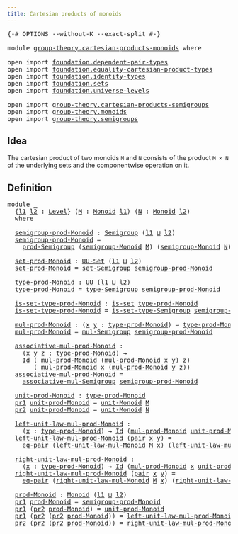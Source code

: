 ```yaml
---
title: Cartesian products of monoids
---
```


<pre class="Agda"><a id="55" class="Symbol">{-#</a> <a id="59" class="Keyword">OPTIONS</a> <a id="67" class="Pragma">--without-K</a> <a id="79" class="Pragma">--exact-split</a> <a id="93" class="Symbol">#-}</a>

<a id="98" class="Keyword">module</a> <a id="105" href="group-theory.cartesian-products-monoids.html" class="Module">group-theory.cartesian-products-monoids</a> <a id="145" class="Keyword">where</a>

<a id="152" class="Keyword">open</a> <a id="157" class="Keyword">import</a> <a id="164" href="foundation.dependent-pair-types.html" class="Module">foundation.dependent-pair-types</a>
<a id="196" class="Keyword">open</a> <a id="201" class="Keyword">import</a> <a id="208" href="foundation.equality-cartesian-product-types.html" class="Module">foundation.equality-cartesian-product-types</a>
<a id="252" class="Keyword">open</a> <a id="257" class="Keyword">import</a> <a id="264" href="foundation.identity-types.html" class="Module">foundation.identity-types</a>
<a id="290" class="Keyword">open</a> <a id="295" class="Keyword">import</a> <a id="302" href="foundation.sets.html" class="Module">foundation.sets</a>
<a id="318" class="Keyword">open</a> <a id="323" class="Keyword">import</a> <a id="330" href="foundation.universe-levels.html" class="Module">foundation.universe-levels</a>

<a id="358" class="Keyword">open</a> <a id="363" class="Keyword">import</a> <a id="370" href="group-theory.cartesian-products-semigroups.html" class="Module">group-theory.cartesian-products-semigroups</a>
<a id="413" class="Keyword">open</a> <a id="418" class="Keyword">import</a> <a id="425" href="group-theory.monoids.html" class="Module">group-theory.monoids</a>
<a id="446" class="Keyword">open</a> <a id="451" class="Keyword">import</a> <a id="458" href="group-theory.semigroups.html" class="Module">group-theory.semigroups</a>
</pre>
## Idea

The cartesian product of two monoids `M` and `N` consists of the product `M × N` of the underlying sets and the componentwise operation on it.

## Definition

<pre class="Agda"><a id="663" class="Keyword">module</a> <a id="670" href="group-theory.cartesian-products-monoids.html#670" class="Module">_</a>
  <a id="674" class="Symbol">{</a><a id="675" href="group-theory.cartesian-products-monoids.html#675" class="Bound">l1</a> <a id="678" href="group-theory.cartesian-products-monoids.html#678" class="Bound">l2</a> <a id="681" class="Symbol">:</a> <a id="683" href="Agda.Primitive.html#597" class="Postulate">Level</a><a id="688" class="Symbol">}</a> <a id="690" class="Symbol">(</a><a id="691" href="group-theory.cartesian-products-monoids.html#691" class="Bound">M</a> <a id="693" class="Symbol">:</a> <a id="695" href="group-theory.monoids.html#1007" class="Function">Monoid</a> <a id="702" href="group-theory.cartesian-products-monoids.html#675" class="Bound">l1</a><a id="704" class="Symbol">)</a> <a id="706" class="Symbol">(</a><a id="707" href="group-theory.cartesian-products-monoids.html#707" class="Bound">N</a> <a id="709" class="Symbol">:</a> <a id="711" href="group-theory.monoids.html#1007" class="Function">Monoid</a> <a id="718" href="group-theory.cartesian-products-monoids.html#678" class="Bound">l2</a><a id="720" class="Symbol">)</a>
  <a id="724" class="Keyword">where</a>

  <a id="733" href="group-theory.cartesian-products-monoids.html#733" class="Function">semigroup-prod-Monoid</a> <a id="755" class="Symbol">:</a> <a id="757" href="group-theory.semigroups.html#737" class="Function">Semigroup</a> <a id="767" class="Symbol">(</a><a id="768" href="group-theory.cartesian-products-monoids.html#675" class="Bound">l1</a> <a id="771" href="Agda.Primitive.html#810" class="Primitive Operator">⊔</a> <a id="773" href="group-theory.cartesian-products-monoids.html#678" class="Bound">l2</a><a id="775" class="Symbol">)</a>
  <a id="779" href="group-theory.cartesian-products-monoids.html#733" class="Function">semigroup-prod-Monoid</a> <a id="801" class="Symbol">=</a>
    <a id="807" href="group-theory.cartesian-products-semigroups.html#1594" class="Function">prod-Semigroup</a> <a id="822" class="Symbol">(</a><a id="823" href="group-theory.monoids.html#1092" class="Function">semigroup-Monoid</a> <a id="840" href="group-theory.cartesian-products-monoids.html#691" class="Bound">M</a><a id="841" class="Symbol">)</a> <a id="843" class="Symbol">(</a><a id="844" href="group-theory.monoids.html#1092" class="Function">semigroup-Monoid</a> <a id="861" href="group-theory.cartesian-products-monoids.html#707" class="Bound">N</a><a id="862" class="Symbol">)</a>

  <a id="867" href="group-theory.cartesian-products-monoids.html#867" class="Function">set-prod-Monoid</a> <a id="883" class="Symbol">:</a> <a id="885" href="foundation-core.sets.html#1177" class="Function">UU-Set</a> <a id="892" class="Symbol">(</a><a id="893" href="group-theory.cartesian-products-monoids.html#675" class="Bound">l1</a> <a id="896" href="Agda.Primitive.html#810" class="Primitive Operator">⊔</a> <a id="898" href="group-theory.cartesian-products-monoids.html#678" class="Bound">l2</a><a id="900" class="Symbol">)</a>
  <a id="904" href="group-theory.cartesian-products-monoids.html#867" class="Function">set-prod-Monoid</a> <a id="920" class="Symbol">=</a> <a id="922" href="group-theory.semigroups.html#881" class="Function">set-Semigroup</a> <a id="936" href="group-theory.cartesian-products-monoids.html#733" class="Function">semigroup-prod-Monoid</a>

  <a id="961" href="group-theory.cartesian-products-monoids.html#961" class="Function">type-prod-Monoid</a> <a id="978" class="Symbol">:</a> <a id="980" href="foundation-core.universe-levels.html#222" class="Primitive">UU</a> <a id="983" class="Symbol">(</a><a id="984" href="group-theory.cartesian-products-monoids.html#675" class="Bound">l1</a> <a id="987" href="Agda.Primitive.html#810" class="Primitive Operator">⊔</a> <a id="989" href="group-theory.cartesian-products-monoids.html#678" class="Bound">l2</a><a id="991" class="Symbol">)</a>
  <a id="995" href="group-theory.cartesian-products-monoids.html#961" class="Function">type-prod-Monoid</a> <a id="1012" class="Symbol">=</a> <a id="1014" href="group-theory.semigroups.html#933" class="Function">type-Semigroup</a> <a id="1029" href="group-theory.cartesian-products-monoids.html#733" class="Function">semigroup-prod-Monoid</a>

  <a id="1054" href="group-theory.cartesian-products-monoids.html#1054" class="Function">is-set-type-prod-Monoid</a> <a id="1078" class="Symbol">:</a> <a id="1080" href="foundation-core.sets.html#1100" class="Function">is-set</a> <a id="1087" href="group-theory.cartesian-products-monoids.html#961" class="Function">type-prod-Monoid</a>
  <a id="1106" href="group-theory.cartesian-products-monoids.html#1054" class="Function">is-set-type-prod-Monoid</a> <a id="1130" class="Symbol">=</a> <a id="1132" href="group-theory.semigroups.html#1000" class="Function">is-set-type-Semigroup</a> <a id="1154" href="group-theory.cartesian-products-monoids.html#733" class="Function">semigroup-prod-Monoid</a>

  <a id="1179" href="group-theory.cartesian-products-monoids.html#1179" class="Function">mul-prod-Monoid</a> <a id="1195" class="Symbol">:</a> <a id="1197" class="Symbol">(</a><a id="1198" href="group-theory.cartesian-products-monoids.html#1198" class="Bound">x</a> <a id="1200" href="group-theory.cartesian-products-monoids.html#1200" class="Bound">y</a> <a id="1202" class="Symbol">:</a> <a id="1204" href="group-theory.cartesian-products-monoids.html#961" class="Function">type-prod-Monoid</a><a id="1220" class="Symbol">)</a> <a id="1222" class="Symbol">→</a> <a id="1224" href="group-theory.cartesian-products-monoids.html#961" class="Function">type-prod-Monoid</a>
  <a id="1243" href="group-theory.cartesian-products-monoids.html#1179" class="Function">mul-prod-Monoid</a> <a id="1259" class="Symbol">=</a> <a id="1261" href="group-theory.semigroups.html#1215" class="Function">mul-Semigroup</a> <a id="1275" href="group-theory.cartesian-products-monoids.html#733" class="Function">semigroup-prod-Monoid</a>

  <a id="1300" href="group-theory.cartesian-products-monoids.html#1300" class="Function">associative-mul-prod-Monoid</a> <a id="1328" class="Symbol">:</a>
    <a id="1334" class="Symbol">(</a><a id="1335" href="group-theory.cartesian-products-monoids.html#1335" class="Bound">x</a> <a id="1337" href="group-theory.cartesian-products-monoids.html#1337" class="Bound">y</a> <a id="1339" href="group-theory.cartesian-products-monoids.html#1339" class="Bound">z</a> <a id="1341" class="Symbol">:</a> <a id="1343" href="group-theory.cartesian-products-monoids.html#961" class="Function">type-prod-Monoid</a><a id="1359" class="Symbol">)</a> <a id="1361" class="Symbol">→</a>
    <a id="1367" href="foundation-core.identity-types.html#1754" class="Datatype">Id</a> <a id="1370" class="Symbol">(</a> <a id="1372" href="group-theory.cartesian-products-monoids.html#1179" class="Function">mul-prod-Monoid</a> <a id="1388" class="Symbol">(</a><a id="1389" href="group-theory.cartesian-products-monoids.html#1179" class="Function">mul-prod-Monoid</a> <a id="1405" href="group-theory.cartesian-products-monoids.html#1335" class="Bound">x</a> <a id="1407" href="group-theory.cartesian-products-monoids.html#1337" class="Bound">y</a><a id="1408" class="Symbol">)</a> <a id="1410" href="group-theory.cartesian-products-monoids.html#1339" class="Bound">z</a><a id="1411" class="Symbol">)</a>
       <a id="1420" class="Symbol">(</a> <a id="1422" href="group-theory.cartesian-products-monoids.html#1179" class="Function">mul-prod-Monoid</a> <a id="1438" href="group-theory.cartesian-products-monoids.html#1335" class="Bound">x</a> <a id="1440" class="Symbol">(</a><a id="1441" href="group-theory.cartesian-products-monoids.html#1179" class="Function">mul-prod-Monoid</a> <a id="1457" href="group-theory.cartesian-products-monoids.html#1337" class="Bound">y</a> <a id="1459" href="group-theory.cartesian-products-monoids.html#1339" class="Bound">z</a><a id="1460" class="Symbol">))</a>
  <a id="1465" href="group-theory.cartesian-products-monoids.html#1300" class="Function">associative-mul-prod-Monoid</a> <a id="1493" class="Symbol">=</a>
    <a id="1499" href="group-theory.semigroups.html#1445" class="Function">associative-mul-Semigroup</a> <a id="1525" href="group-theory.cartesian-products-monoids.html#733" class="Function">semigroup-prod-Monoid</a>

  <a id="1550" href="group-theory.cartesian-products-monoids.html#1550" class="Function">unit-prod-Monoid</a> <a id="1567" class="Symbol">:</a> <a id="1569" href="group-theory.cartesian-products-monoids.html#961" class="Function">type-prod-Monoid</a>
  <a id="1588" href="foundation-core.dependent-pair-types.html#592" class="Field">pr1</a> <a id="1592" href="group-theory.cartesian-products-monoids.html#1550" class="Function">unit-prod-Monoid</a> <a id="1609" class="Symbol">=</a> <a id="1611" href="group-theory.monoids.html#2031" class="Function">unit-Monoid</a> <a id="1623" href="group-theory.cartesian-products-monoids.html#691" class="Bound">M</a>
  <a id="1627" href="foundation-core.dependent-pair-types.html#604" class="Field">pr2</a> <a id="1631" href="group-theory.cartesian-products-monoids.html#1550" class="Function">unit-prod-Monoid</a> <a id="1648" class="Symbol">=</a> <a id="1650" href="group-theory.monoids.html#2031" class="Function">unit-Monoid</a> <a id="1662" href="group-theory.cartesian-products-monoids.html#707" class="Bound">N</a>

  <a id="1667" href="group-theory.cartesian-products-monoids.html#1667" class="Function">left-unit-law-mul-prod-Monoid</a> <a id="1697" class="Symbol">:</a>
    <a id="1703" class="Symbol">(</a><a id="1704" href="group-theory.cartesian-products-monoids.html#1704" class="Bound">x</a> <a id="1706" class="Symbol">:</a> <a id="1708" href="group-theory.cartesian-products-monoids.html#961" class="Function">type-prod-Monoid</a><a id="1724" class="Symbol">)</a> <a id="1726" class="Symbol">→</a> <a id="1728" href="foundation-core.identity-types.html#1754" class="Datatype">Id</a> <a id="1731" class="Symbol">(</a><a id="1732" href="group-theory.cartesian-products-monoids.html#1179" class="Function">mul-prod-Monoid</a> <a id="1748" href="group-theory.cartesian-products-monoids.html#1550" class="Function">unit-prod-Monoid</a> <a id="1765" href="group-theory.cartesian-products-monoids.html#1704" class="Bound">x</a><a id="1766" class="Symbol">)</a> <a id="1768" href="group-theory.cartesian-products-monoids.html#1704" class="Bound">x</a>
  <a id="1772" href="group-theory.cartesian-products-monoids.html#1667" class="Function">left-unit-law-mul-prod-Monoid</a> <a id="1802" class="Symbol">(</a><a id="1803" href="foundation-core.dependent-pair-types.html#575" class="InductiveConstructor">pair</a> <a id="1808" href="group-theory.cartesian-products-monoids.html#1808" class="Bound">x</a> <a id="1810" href="group-theory.cartesian-products-monoids.html#1810" class="Bound">y</a><a id="1811" class="Symbol">)</a> <a id="1813" class="Symbol">=</a>
    <a id="1819" href="foundation.equality-cartesian-product-types.html#1267" class="Function">eq-pair</a> <a id="1827" class="Symbol">(</a><a id="1828" href="group-theory.monoids.html#2119" class="Function">left-unit-law-mul-Monoid</a> <a id="1853" href="group-theory.cartesian-products-monoids.html#691" class="Bound">M</a> <a id="1855" href="group-theory.cartesian-products-monoids.html#1808" class="Bound">x</a><a id="1856" class="Symbol">)</a> <a id="1858" class="Symbol">(</a><a id="1859" href="group-theory.monoids.html#2119" class="Function">left-unit-law-mul-Monoid</a> <a id="1884" href="group-theory.cartesian-products-monoids.html#707" class="Bound">N</a> <a id="1886" href="group-theory.cartesian-products-monoids.html#1810" class="Bound">y</a><a id="1887" class="Symbol">)</a>

  <a id="1892" href="group-theory.cartesian-products-monoids.html#1892" class="Function">right-unit-law-mul-prod-Monoid</a> <a id="1923" class="Symbol">:</a>
    <a id="1929" class="Symbol">(</a><a id="1930" href="group-theory.cartesian-products-monoids.html#1930" class="Bound">x</a> <a id="1932" class="Symbol">:</a> <a id="1934" href="group-theory.cartesian-products-monoids.html#961" class="Function">type-prod-Monoid</a><a id="1950" class="Symbol">)</a> <a id="1952" class="Symbol">→</a> <a id="1954" href="foundation-core.identity-types.html#1754" class="Datatype">Id</a> <a id="1957" class="Symbol">(</a><a id="1958" href="group-theory.cartesian-products-monoids.html#1179" class="Function">mul-prod-Monoid</a> <a id="1974" href="group-theory.cartesian-products-monoids.html#1930" class="Bound">x</a> <a id="1976" href="group-theory.cartesian-products-monoids.html#1550" class="Function">unit-prod-Monoid</a><a id="1992" class="Symbol">)</a> <a id="1994" href="group-theory.cartesian-products-monoids.html#1930" class="Bound">x</a>
  <a id="1998" href="group-theory.cartesian-products-monoids.html#1892" class="Function">right-unit-law-mul-prod-Monoid</a> <a id="2029" class="Symbol">(</a><a id="2030" href="foundation-core.dependent-pair-types.html#575" class="InductiveConstructor">pair</a> <a id="2035" href="group-theory.cartesian-products-monoids.html#2035" class="Bound">x</a> <a id="2037" href="group-theory.cartesian-products-monoids.html#2037" class="Bound">y</a><a id="2038" class="Symbol">)</a> <a id="2040" class="Symbol">=</a>
    <a id="2046" href="foundation.equality-cartesian-product-types.html#1267" class="Function">eq-pair</a> <a id="2054" class="Symbol">(</a><a id="2055" href="group-theory.monoids.html#2285" class="Function">right-unit-law-mul-Monoid</a> <a id="2081" href="group-theory.cartesian-products-monoids.html#691" class="Bound">M</a> <a id="2083" href="group-theory.cartesian-products-monoids.html#2035" class="Bound">x</a><a id="2084" class="Symbol">)</a> <a id="2086" class="Symbol">(</a><a id="2087" href="group-theory.monoids.html#2285" class="Function">right-unit-law-mul-Monoid</a> <a id="2113" href="group-theory.cartesian-products-monoids.html#707" class="Bound">N</a> <a id="2115" href="group-theory.cartesian-products-monoids.html#2037" class="Bound">y</a><a id="2116" class="Symbol">)</a>

  <a id="2121" href="group-theory.cartesian-products-monoids.html#2121" class="Function">prod-Monoid</a> <a id="2133" class="Symbol">:</a> <a id="2135" href="group-theory.monoids.html#1007" class="Function">Monoid</a> <a id="2142" class="Symbol">(</a><a id="2143" href="group-theory.cartesian-products-monoids.html#675" class="Bound">l1</a> <a id="2146" href="Agda.Primitive.html#810" class="Primitive Operator">⊔</a> <a id="2148" href="group-theory.cartesian-products-monoids.html#678" class="Bound">l2</a><a id="2150" class="Symbol">)</a>
  <a id="2154" href="foundation-core.dependent-pair-types.html#592" class="Field">pr1</a> <a id="2158" href="group-theory.cartesian-products-monoids.html#2121" class="Function">prod-Monoid</a> <a id="2170" class="Symbol">=</a> <a id="2172" href="group-theory.cartesian-products-monoids.html#733" class="Function">semigroup-prod-Monoid</a>
  <a id="2196" href="foundation-core.dependent-pair-types.html#592" class="Field">pr1</a> <a id="2200" class="Symbol">(</a><a id="2201" href="foundation-core.dependent-pair-types.html#604" class="Field">pr2</a> <a id="2205" href="group-theory.cartesian-products-monoids.html#2121" class="Function">prod-Monoid</a><a id="2216" class="Symbol">)</a> <a id="2218" class="Symbol">=</a> <a id="2220" href="group-theory.cartesian-products-monoids.html#1550" class="Function">unit-prod-Monoid</a>
  <a id="2239" href="foundation-core.dependent-pair-types.html#592" class="Field">pr1</a> <a id="2243" class="Symbol">(</a><a id="2244" href="foundation-core.dependent-pair-types.html#604" class="Field">pr2</a> <a id="2248" class="Symbol">(</a><a id="2249" href="foundation-core.dependent-pair-types.html#604" class="Field">pr2</a> <a id="2253" href="group-theory.cartesian-products-monoids.html#2121" class="Function">prod-Monoid</a><a id="2264" class="Symbol">))</a> <a id="2267" class="Symbol">=</a> <a id="2269" href="group-theory.cartesian-products-monoids.html#1667" class="Function">left-unit-law-mul-prod-Monoid</a>
  <a id="2301" href="foundation-core.dependent-pair-types.html#604" class="Field">pr2</a> <a id="2305" class="Symbol">(</a><a id="2306" href="foundation-core.dependent-pair-types.html#604" class="Field">pr2</a> <a id="2310" class="Symbol">(</a><a id="2311" href="foundation-core.dependent-pair-types.html#604" class="Field">pr2</a> <a id="2315" href="group-theory.cartesian-products-monoids.html#2121" class="Function">prod-Monoid</a><a id="2326" class="Symbol">))</a> <a id="2329" class="Symbol">=</a> <a id="2331" href="group-theory.cartesian-products-monoids.html#1892" class="Function">right-unit-law-mul-prod-Monoid</a>
</pre>